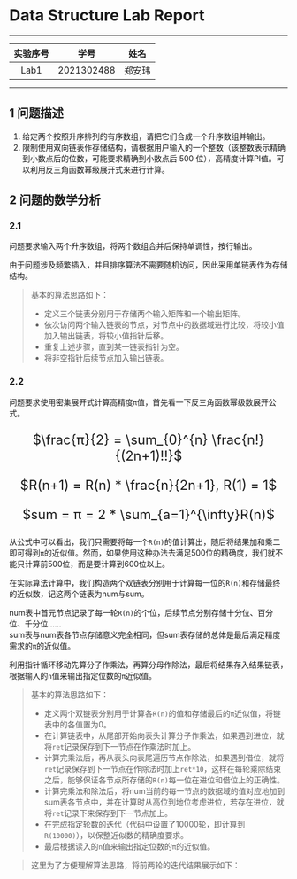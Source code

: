 # Data Structure Lab Report  

---

<style>
    table
    {
        margin: auto;
    }
</style>

| 实验序号 |    学号    |  姓名  |
| :------: | :--------: | :----: |
|   Lab1   | 2021302488 | 郑安玮 |

---

## 1 问题描述  
1. 给定两个按照升序排列的有序数组，请把它们合成一个升序数组并输出。  
2. 限制使用双向链表作存储结构，请根据用户输入的一个整数（该整数表示精确到小数点后的位数，可能要求精确到小数点后 500 位），高精度计算PI值。可以利用反三角函数幂级展开式来进行计算。  

## 2 问题的数学分析  
### 2.1  
问题要求输入两个升序数组，将两个数组合并后保持单调性，按行输出。  

由于问题涉及频繁插入，并且排序算法不需要随机访问，因此采用单链表作为存储结构。  
> 
> 基本的算法思路如下：  
> + 定义三个链表分别用于存储两个输入矩阵和一个输出矩阵。
> + 依次访问两个输入链表的节点，对节点中的数据域进行比较，将较小值加入输出链表，将较小值指针后移。
> + 重复上述步骤，直到某一链表指针为空。  
> + 将非空指针后续节点加入输出链表。  

### 2.2  
问题要求使用密集展开式计算高精度`π`值，首先看一下反三角函数幂级数展开公式。 
<center> 
<span style="font-size: 24px;">  

$\frac{π}{2} = \sum_{0}^{n} \frac{n!}{(2n+1)!!}$  

$R(n+1) = R(n) * \frac{n}{2n+1}, R(1) = 1$  

$sum = π = 2 * \sum_{a=1}^{\infty}R(n)$

</span>   
</center>  

从公式中可以看出，我们只需要将每一个`R(n)`的值计算出，随后将结果加和乘二即可得到`π`的近似值。然而，如果使用这种办法去满足500位的精确度，我们就不能只计算前500位，而是要计算到600位以上。  

在实际算法计算中，我们构造两个双链表分别用于计算每一位的`R(n)`和存储最终的近似数，记这两个链表为num与sum。  

num表中首元节点记录了每一轮`R(n)`的个位，后续节点分别存储十分位、百分位、千分位……  
sum表与num表各节点存储意义完全相同，但sum表存储的总体是最后满足精度需求的`π`的近似值。

利用指针循环移动先算分子作乘法，再算分母作除法，最后将结果存入结果链表，根据输入的`n`值来输出指定位数的`π`近似值。  

> 基本的算法思路如下：  
> + 定义两个双链表分别用于计算各`R(n)`的值和存储最后的`π`近似值，将链表中的各值置为0。  
> + 在计算链表中，从尾部开始向表头计算分子作乘法，如果遇到进位，就将`ret`记录保存到下一节点在作乘法时加上。  
> + 计算完乘法后，再从表头向表尾遍历节点作除法，如果遇到借位，就将`ret`记录保存到下一节点在作除法时加上`ret*10`，这样在每轮乘除结束之后，能够保证各节点所存储的`R(n)`每一位在进位和借位上的正确性。  
> + 计算完乘法和除法后，将num当前的每一节点的数据域的值对应地加到sum表各节点中，并在计算时从高位到地位考虑进位，若存在进位，就将`ret`记录下来保存到下一节点加上。  
> + 在完成指定轮数的迭代（代码中设置了10000轮，即计算到`R(10000)`），以保整近似数的精确度要求。  
> + 最后根据读入的`n`值来输出指定位数的`π`的近似值。  

> 这里为了方便理解算法思路，将前两轮的迭代结果展示如下：